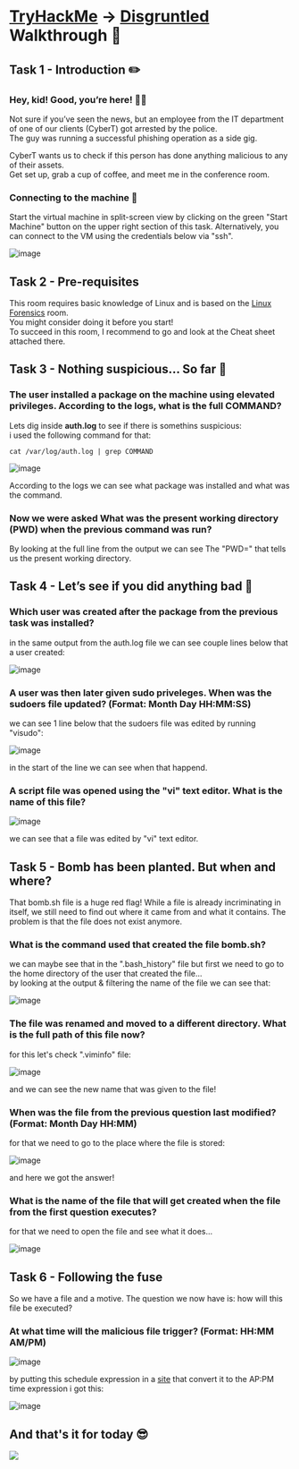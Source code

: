 # [TryHackMe](https://tryhackme.com/dashboard) -> [Disgruntled](https://tryhackme.com/room/disgruntled) Walkthrough 🎯
## Task 1 - Introduction ✏️
### Hey, kid! Good, you’re here! 👋🏻

Not sure if you’ve seen the news, but an employee from the IT department of one of our clients (CyberT) got arrested by the police.  
The guy was running a successful phishing operation as a side gig.  

CyberT wants us to check if this person has done anything malicious to any of their assets.  
Get set up, grab a cup of coffee, and meet me in the conference room.  

### Connecting to the machine 🔗  
Start the virtual machine in split-screen view by clicking on the green "Start Machine" button on the upper right section of this task. Alternatively, you can connect to the VM using the credentials below via "ssh".

![image](https://user-images.githubusercontent.com/127505784/229293145-837e3412-306d-4636-bf2e-6cbbb5da3c4e.png)

## Task 2 - Pre-requisites

This room requires basic knowledge of Linux and is based on the [Linux Forensics](https://tryhackme.com/room/linuxforensics) room.  
You might consider doing it before you start!  
To succeed in this room, I recommend to go and look at the Cheat sheet attached there. 

## Task 3 - Nothing suspicious... So far 🤨
### The user installed a package on the machine using elevated privileges. According to the logs, what is the **full COMMAND**?  
Lets dig inside **auth.log** to see if there is somethins suspicious:  
i used the following command for that:  
```shell
cat /var/log/auth.log | grep COMMAND 
```
![image](https://user-images.githubusercontent.com/127505784/229294155-be71b556-93cc-49da-98ad-8128b5009092.png)

According to the logs we can see what package was installed and what was the command.  

### Now we were asked What was the present working directory (PWD) when the previous command was run?  

By looking at the full line from the output we can see The "PWD=" that tells us the present working directory.

## Task 4 -  Let’s see if you did anything bad 👀  
### Which user was created after the package from the previous task was installed?  
in the same output from the auth.log file we can see couple lines below that a user created:

![image](https://user-images.githubusercontent.com/127505784/229294678-dd90b968-5968-4258-a626-e7dab18c7ca5.png)

### A user was then later given sudo priveleges. When was the sudoers file updated? (Format: Month Day HH:MM:SS)  
we can see 1 line below that the sudoers file was edited by running "visudo":  

![image](https://user-images.githubusercontent.com/127505784/229294797-b13cdf56-41aa-4140-8acf-af2e0f316377.png)

in the start of the line we can see when that happend.  

### A script file was opened using the "vi" text editor. What is the name of this file?

![image](https://user-images.githubusercontent.com/127505784/229294882-62f5c96c-75d8-406c-96f6-120a5074b319.png)

we can see that a file was edited by "vi" text editor.  

## Task 5 - Bomb has been planted. But when and where?
That bomb.sh file is a huge red flag! While a file is already incriminating in itself, we still need to find out where it came from and what it contains. The problem is that the file does not exist anymore.  

### What is the command used that created the file **bomb.sh**?

we can maybe see that in the ".bash_history" file but first we need to go to the home directory of the user that created the file...  
by looking at the output & filtering the name of the file we can see that:  

![image](https://user-images.githubusercontent.com/127505784/229295270-a04852a0-5217-49a9-9711-5c25be6501d6.png)

### The file was renamed and moved to a different directory. What is the full path of this file now?

for this let's check ".viminfo" file:  

![image](https://user-images.githubusercontent.com/127505784/229295380-66f8c3b1-a3f3-4e88-8ad5-d18fd4e3b2b2.png)

and we can see the new name that was given to the file!

### When was the file from the previous question last modified? (Format: Month Day HH:MM)

for that we need to go to the place where the file is stored:  

![image](https://user-images.githubusercontent.com/127505784/229295482-128b01e4-44f4-4b7a-b66d-efd845264a64.png)

and here we got the answer!

### What is the name of the file that will get created when the file from the first question executes?

for that we need to open the file and see what it does...

![image](https://user-images.githubusercontent.com/127505784/229295542-00d5ccc5-6474-46cb-ae6f-da5ef9ebb87e.png)

## Task 6 - Following the fuse 
So we have a file and a motive. The question we now have is: how will this file be executed?
### At what time will the malicious file trigger? (Format: HH:MM AM/PM)  

![image](https://user-images.githubusercontent.com/127505784/229295628-a10061e3-70e4-4da4-a8ed-289eebd92cb0.png)

by putting this schedule expression in a [site](https://crontab.guru/) that convert it to the AP:PM time expression i got this:

![image](https://user-images.githubusercontent.com/127505784/229295735-5ae7232a-8f20-4a0b-b66c-4ced73d40958.png)

## And that's it for today 😎 
<img align="left" src="https://media.tenor.com/uaWxECFrHIMAAAAC/detective-pikachu-investigation.gif" />
